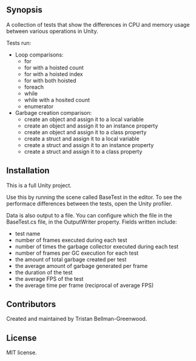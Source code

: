 ## Synopsis

A collection of tests that show the differences in CPU and memory usage between various operations in Unity.

Tests run:
- Loop comparisons:
  - for
  - for with a hoisted count
  - for with a hoisted index
  - for with both hoisted
  - foreach
  - while
  - while with a hosited count
  - enumerator
- Garbage creation comparison:
  - create an object and assign it to a local variable
  - create an object and assign it to an instance property
  - create an object and assign it to a class property
  - create a struct and assign it to a local variable
  - create a struct and assign it to an instance property
  - create a struct and assign it to a class property

## Installation

This is a full Unity project.

Use this by running the scene called BaseTest in the editor. To see the performace differences between the tests, open the Unity profiler.

Data is also output to a file. You can configure which the file in the BaseTest.cs file, in the OutputWriter property. Fields written include:
- test name
- number of frames executed during each test
- number of times the garbage collector executed during each test
- number of frames per GC execution for each test
- the amount of total garbage created per test
- the average amount of garbage generated per frame
- the duration of the test
- the average FPS of the test
- the average time per frame (reciprocal of average FPS)

## Contributors

Created and maintained by Tristan Bellman-Greenwood. 

## License

MIT license.
